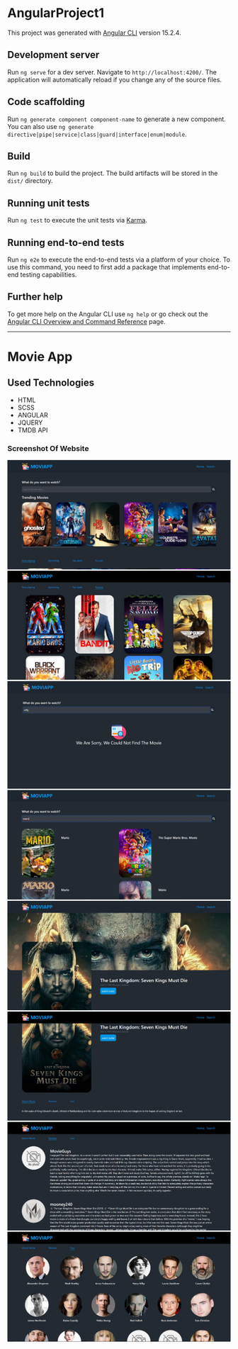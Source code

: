 # AngularProject1

This project was generated with [Angular CLI](https://github.com/angular/angular-cli) version 15.2.4.

## Development server

Run `ng serve` for a dev server. Navigate to `http://localhost:4200/`. The application will automatically reload if you change any of the source files.

## Code scaffolding

Run `ng generate component component-name` to generate a new component. You can also use `ng generate directive|pipe|service|class|guard|interface|enum|module`.

## Build

Run `ng build` to build the project. The build artifacts will be stored in the `dist/` directory.

## Running unit tests

Run `ng test` to execute the unit tests via [Karma](https://karma-runner.github.io).

## Running end-to-end tests

Run `ng e2e` to execute the end-to-end tests via a platform of your choice. To use this command, you need to first add a package that implements end-to-end testing capabilities.

## Further help

To get more help on the Angular CLI use `ng help` or go check out the [Angular CLI Overview and Command Reference](https://angular.io/cli) page.

------------------------------------------------------------------------------------------------------------------

# Movie App 
## Used Technologies 
* HTML
* SCSS
* ANGULAR
* JQUERY
* TMDB API
### Screenshot Of Website 
![Ekran resmi1](https://github.com/CavdarEsra/MovieApp/blob/main/ekrang%C3%B6r%C3%BCnt%C3%BCleri/Screenshot_6.jpg)
![Ekran resmi2](https://github.com/CavdarEsra/MovieApp/blob/main/ekrang%C3%B6r%C3%BCnt%C3%BCleri/Screenshot_4.jpg)
![Ekran resmi3](https://github.com/CavdarEsra/MovieApp/blob/main/ekrang%C3%B6r%C3%BCnt%C3%BCleri/Screenshot_5.jpg)
![Ekran resmi4](https://github.com/CavdarEsra/MovieApp/blob/main/ekrang%C3%B6r%C3%BCnt%C3%BCleri/Screenshot_7.jpg)
![Ekran resmi5](https://github.com/CavdarEsra/MovieApp/blob/main/ekrang%C3%B6r%C3%BCnt%C3%BCleri/Screenshot_8.jpg)
![Ekran resmi6](https://github.com/CavdarEsra/MovieApp/blob/main/ekrang%C3%B6r%C3%BCnt%C3%BCleri/Screenshot_9.jpg)
![Ekran resmi7](https://github.com/CavdarEsra/MovieApp/blob/main/ekrang%C3%B6r%C3%BCnt%C3%BCleri/Screenshot_10.jpg)
![Ekran resmi8](https://github.com/CavdarEsra/MovieApp/blob/main/ekrang%C3%B6r%C3%BCnt%C3%BCleri/Screenshot_11.jpg)





